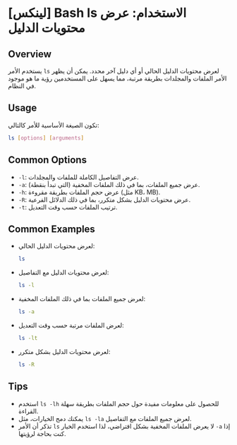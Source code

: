 # [لينكس] Bash ls الاستخدام: عرض محتويات الدليل

## Overview
يستخدم الأمر `ls` لعرض محتويات الدليل الحالي أو أي دليل آخر محدد. يمكن أن يظهر الأمر الملفات والمجلدات بطريقة مرتبة، مما يسهل على المستخدمين رؤية ما هو موجود في النظام.

## Usage
تكون الصيغة الأساسية للأمر كالتالي:

```bash
ls [options] [arguments]
```

## Common Options
- `-l`: عرض التفاصيل الكاملة للملفات والمجلدات.
- `-a`: عرض جميع الملفات، بما في ذلك الملفات المخفية (التي تبدأ بنقطة).
- `-h`: عرض حجم الملفات بطريقة مقروءة (مثل KB، MB).
- `-R`: عرض محتويات الدليل بشكل متكرر، بما في ذلك الدلائل الفرعية.
- `-t`: ترتيب الملفات حسب وقت التعديل.

## Common Examples
- لعرض محتويات الدليل الحالي:
  ```bash
  ls
  ```

- لعرض محتويات الدليل مع التفاصيل:
  ```bash
  ls -l
  ```

- لعرض جميع الملفات بما في ذلك الملفات المخفية:
  ```bash
  ls -a
  ```

- لعرض الملفات مرتبة حسب وقت التعديل:
  ```bash
  ls -lt
  ```

- لعرض محتويات الدليل بشكل متكرر:
  ```bash
  ls -R
  ```

## Tips
- استخدم `ls -lh` للحصول على معلومات مفيدة حول حجم الملفات بطريقة سهلة القراءة.
- يمكنك دمج الخيارات، مثل `ls -la` لعرض جميع الملفات مع التفاصيل.
- تذكر أن الأمر `ls` لا يعرض الملفات المخفية بشكل افتراضي، لذا استخدم الخيار `-a` إذا كنت بحاجة لرؤيتها.